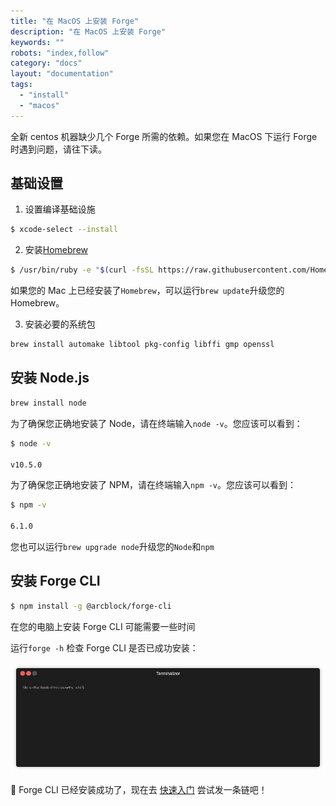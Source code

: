 ```yaml
---
title: "在 MacOS 上安装 Forge"
description: "在 MacOS 上安装 Forge"
keywords: ""
robots: "index,follow"
category: "docs"
layout: "documentation"
tags:
  - "install"
  - "macos"
---
```


全新 centos 机器缺少几个 Forge 所需的依赖。如果您在 MacOS 下运行 Forge 时遇到问题，请往下读。

## 基础设置

1. 设置编译基础设施

```bash
$ xcode-select --install
```

2. 安装[Homebrew](https://brew.sh/)

```bash
$ /usr/bin/ruby -e "$(curl -fsSL https://raw.githubusercontent.com/Homebrew/install/master/install)"
```

如果您的 Mac 上已经安装了`Homebrew`，可以运行`brew update`升级您的 Homebrew。

3. 安装必要的系统包

```bash
brew install automake libtool pkg-config libffi gmp openssl
```

## 安装 Node.js

```bash
brew install node
```

为了确保您正确地安装了 Node，请在终端输入`node -v`。您应该可以看到：

```bash
$ node -v

v10.5.0
```

为了确保您正确地安装了 NPM，请在终端输入`npm -v`。您应该可以看到：

```bash
$ npm -v

6.1.0
```

您也可以运行`brew upgrade node`升级您的`Node`和`npm`

## 安装 Forge CLI

```bash
$ npm install -g @arcblock/forge-cli
```

在您的电脑上安装 Forge CLI 可能需要一些时间

运行`forge -h` 检查 Forge CLI 是否已成功安装：

![](../assets/cli-check.gif)

🎉 Forge CLI 已经安装成功了，现在去 [快速入门](../../../intro/quickstart) 尝试发一条链吧！
